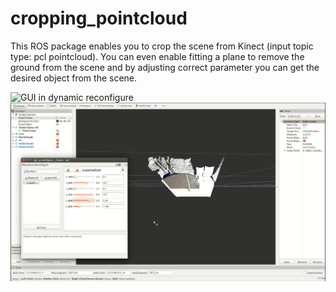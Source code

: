 # cropping_pointcloud
This ROS package enables you to crop the scene from Kinect (input topic type: pcl pointcloud). You can even enable fitting a plane to remove the ground from the scene and by adjusting correct parameter you can get the desired object from the scene.


![GUI in dynamic reconfigure ](//images/cropping_pointcloud_dynamic_reconfigure_gui.jpg)
![White dots are original scene and rgb dots are from the cropped cloud. Values for the volume of cuboid are coming from sliders.](/images/cropping_pointcloud_rviz.jpg)






